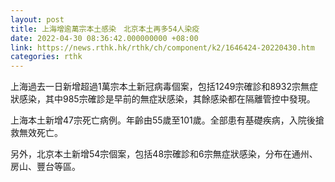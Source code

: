 ```yaml
---
layout: post
title: 上海增逾萬宗本土感染　北京本土再多54人染疫
date: 2022-04-30 08:36:42.000000000 +08:00
link: https://news.rthk.hk/rthk/ch/component/k2/1646424-20220430.htm
categories: rthk
---
```


上海過去一日新增超過1萬宗本土新冠病毒個案，包括1249宗確診和8932宗無症狀感染，其中985宗確診是早前的無症狀感染，其餘感染都在隔離管控中發現。

上海本土新增47宗死亡病例。年齡由55歲至101歲。全部患有基礎疾病，入院後搶救無效死亡。

另外，北京本土新增54宗個案，包括48宗確診和6宗無症狀感染，分布在通州、房山、豐台等區。
